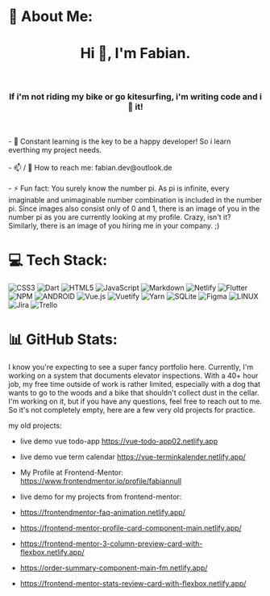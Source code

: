 # 💫 About Me:
<h1 align="center">Hi 👋, I'm Fabian.</h1><br><h3 align="center">If i'm not riding my bike or go kitesurfing, i'm writing code and i 💓 it!</h3><br><br>- 🌱 Constant learning is the key to be a happy developer! So i learn everthing my project needs.<br><br>- 📫 / 💬 How to reach me: fabian.dev@outlook.de <br><br>- ⚡ Fun fact: You surely know the number pi. As pi is infinite, every imaginable and unimaginable number combination is included in the number pi. Since images also consist only of 0 and 1, there is an image of you in the number pi as you are currently looking at my profile. Crazy, isn't it? Similarly, there is an image of you hiring me in your company. ;)


# 💻 Tech Stack:
![CSS3](https://img.shields.io/badge/css3-%231572B6.svg?style=for-the-badge&logo=css3&logoColor=white) ![Dart](https://img.shields.io/badge/dart-%230175C2.svg?style=for-the-badge&logo=dart&logoColor=white) ![HTML5](https://img.shields.io/badge/html5-%23E34F26.svg?style=for-the-badge&logo=html5&logoColor=white) ![JavaScript](https://img.shields.io/badge/javascript-%23323330.svg?style=for-the-badge&logo=javascript&logoColor=%23F7DF1E) ![Markdown](https://img.shields.io/badge/markdown-%23000000.svg?style=for-the-badge&logo=markdown&logoColor=white) ![Netlify](https://img.shields.io/badge/netlify-%23000000.svg?style=for-the-badge&logo=netlify&logoColor=#00C7B7) ![Flutter](https://img.shields.io/badge/Flutter-%2302569B.svg?style=for-the-badge&logo=Flutter&logoColor=white) ![NPM](https://img.shields.io/badge/NPM-%23000000.svg?style=for-the-badge&logo=npm&logoColor=white) ![ANDROID](https://img.shields.io/badge/android-%2320232a.svg?style=for-the-badge&logo=android&logoColor=%a4c639) ![Vue.js](https://img.shields.io/badge/vuejs-%2335495e.svg?style=for-the-badge&logo=vuedotjs&logoColor=%234FC08D) ![Vuetify](https://img.shields.io/badge/Vuetify-1867C0?style=for-the-badge&logo=vuetify&logoColor=AEDDFF) ![Yarn](https://img.shields.io/badge/yarn-%232C8EBB.svg?style=for-the-badge&logo=yarn&logoColor=white) ![SQLite](https://img.shields.io/badge/sqlite-%2307405e.svg?style=for-the-badge&logo=sqlite&logoColor=white) 	![Figma](https://img.shields.io/badge/figma-%23F24E1E.svg?style=for-the-badge&logo=figma&logoColor=white) ![LINUX](https://img.shields.io/badge/Linux-FCC624?style=for-the-badge&logo=linux&logoColor=black) ![Jira](https://img.shields.io/badge/jira-%230A0FFF.svg?style=for-the-badge&logo=jira&logoColor=white) ![Trello](https://img.shields.io/badge/Trello-%23026AA7.svg?style=for-the-badge&logo=Trello&logoColor=white)

# 📊 GitHub Stats:

I know you're expecting to see a super fancy portfolio here. Currently, I'm working on a system that documents elevator inspections. With a 40+ hour job, my free time outside of work is rather limited, especially with a dog that wants to go to the woods and a bike that shouldn't collect dust in the cellar. I'm working on it, but if you have any questions, feel free to reach out to me. So it's not completely empty, here are a few very old projects for practice.

my old projects:

- live demo vue todo-app https://vue-todo-app02.netlify.app
- live demo vue term calendar https://vue-terminkalender.netlify.app/

- My Profile at Frontend-Mentor: https://www.frontendmentor.io/profile/fabiannull
- live demo for my projects from frontend-mentor:
- https://frontendmentor-faq-animation.netlify.app/
- https://frontend-mentor-profile-card-component-main.netlify.app/
- https://frontend-mentor-3-column-preview-card-with-flexbox.netlify.app/
- https://order-summary-component-main-fm.netlify.app/
- https://frontend-mentor-stats-review-card-with-flexbox.netlify.app/
